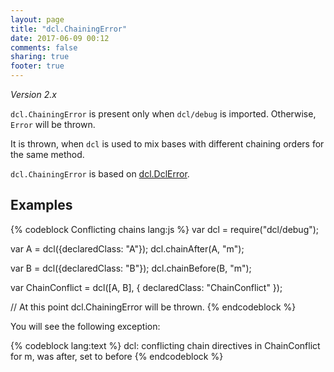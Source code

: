 ```yaml
---
layout: page
title: "dcl.ChainingError"
date: 2017-06-09 00:12
comments: false
sharing: true
footer: true
---
```


*Version 2.x*

`dcl.ChainingError` is present only when `dcl/debug` is imported. Otherwise, `Error` will be thrown.

It is thrown, when `dcl` is used to mix bases with different chaining orders for the same method.

`dcl.ChainingError` is based on [dcl.DclError](/2.x/docs/debug_js/dclerror/).


## Examples

{% codeblock Conflicting chains lang:js %}
var dcl = require("dcl/debug");

var A = dcl({declaredClass: "A"});
dcl.chainAfter(A, "m");

var B = dcl({declaredClass: "B"});
dcl.chainBefore(B, "m");

var ChainConflict = dcl([A, B], {
  declaredClass: "ChainConflict"
});

// At this point dcl.ChainingError will be thrown.
{% endcodeblock %}

You will see the following exception:

{% codeblock lang:text %}
dcl: conflicting chain directives in ChainConflict for m, was after, set to before
{% endcodeblock %}
